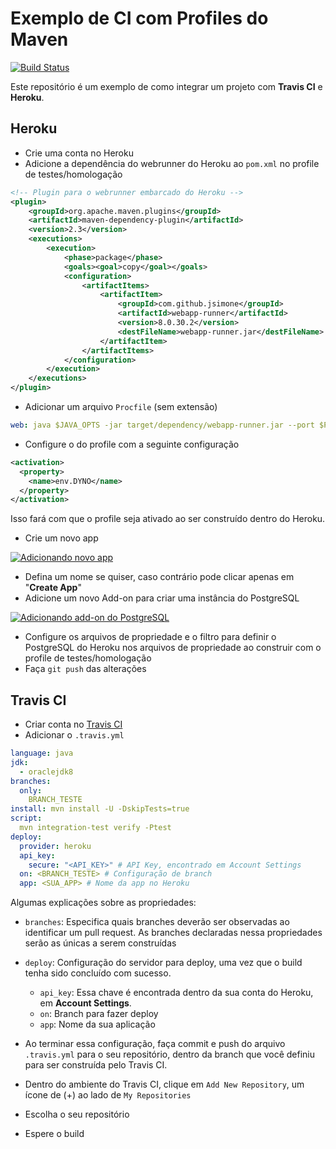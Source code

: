 # Exemplo de CI com Profiles do Maven

[![Build Status](https://travis-ci.org/ads-ifpb-praticas-20161/exemplo-profiles.svg?branch=envHOMOLOG)](https://travis-ci.org/ads-ifpb-praticas-20161/exemplo-profiles)

Este repositório é um exemplo de como integrar um projeto com **Travis CI** e **Heroku**.

## Heroku

- Crie uma conta no Heroku
- Adicione a dependência do webrunner do Heroku ao `pom.xml` no profile de testes/homologação

```xml
<!-- Plugin para o webrunner embarcado do Heroku -->
<plugin>
    <groupId>org.apache.maven.plugins</groupId>
    <artifactId>maven-dependency-plugin</artifactId>
    <version>2.3</version>
    <executions>
        <execution>
            <phase>package</phase>
            <goals><goal>copy</goal></goals>
            <configuration>
                <artifactItems>
                    <artifactItem>
                        <groupId>com.github.jsimone</groupId>
                        <artifactId>webapp-runner</artifactId>
                        <version>8.0.30.2</version>
                        <destFileName>webapp-runner.jar</destFileName>
                    </artifactItem>
                </artifactItems>
            </configuration>
        </execution>
    </executions>
</plugin>
```

- Adicionar um arquivo `Procfile` (sem extensão)

```yaml
web: java $JAVA_OPTS -jar target/dependency/webapp-runner.jar --port $PORT target/*.war
```

- Configure o <activation> do profile com a seguinte configuração

```xml
<activation>
  <property>
    <name>env.DYNO</name>
  </property>
</activation>
```
Isso fará com que o profile seja ativado ao ser construído dentro do Heroku.

- Crie um novo app

[![Adicionando novo app](http://imgur.com/2ftNeeF.png)](#)

- Defina um nome se quiser, caso contrário pode clicar apenas em "**Create App**"
- Adicione um novo Add-on para criar uma instância do PostgreSQL

[![Adicionando add-on do PostgreSQL](http://i.imgur.com/VtYSCHU.png)](#)

- Configure os arquivos de propriedade e o filtro para definir o PostgreSQL do Heroku nos arquivos de propriedade ao construir com o profile de testes/homologação
- Faça `git push` das alterações

## Travis CI

- Criar conta no [Travis CI](https://travis-ci.org/)
- Adicionar o `.travis.yml`

```yaml
language: java
jdk:
  - oraclejdk8
branches:
  only:
    BRANCH_TESTE
install: mvn install -U -DskipTests=true
script:
  mvn integration-test verify -Ptest
deploy:
  provider: heroku
  api_key:
    secure: "<API_KEY>" # API Key, encontrado em Account Settings
  on: <BRANCH_TESTE> # Configuração de branch
  app: <SUA_APP> # Nome da app no Heroku
```

Algumas explicações sobre as propriedades:

- `branches`: Especifica quais branches deverão ser observadas ao identificar um pull request. As branches declaradas nessa propriedades serão as únicas a serem construídas

- `deploy`: Configuração do servidor para deploy, uma vez que o build tenha sido concluído com sucesso.
    + `api_key`: Essa chave é encontrada dentro da sua conta do Heroku, em **Account Settings**.
    + `on`: Branch para fazer deploy
    + `app`: Nome da sua aplicação

- Ao terminar essa configuração, faça commit e push do arquivo `.travis.yml` para o seu repositório, dentro da branch que você definiu para ser construída pelo Travis CI.
- Dentro do ambiente do Travis CI, clique em `Add New Repository`, um ícone de (+) ao lado de `My Repositories`
- Escolha o seu repositório
- Espere o build

